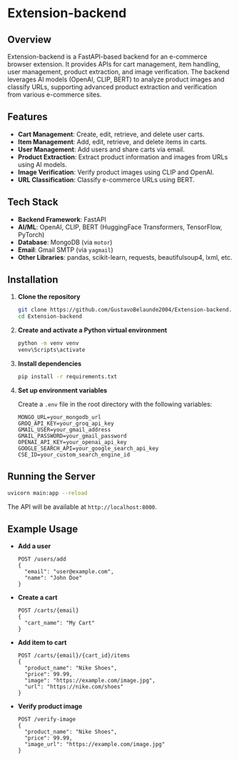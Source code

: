 # Extension-backend

## Overview

Extension-backend is a FastAPI-based backend for an e-commerce browser extension. It provides APIs for cart management, item handling, user management, product extraction, and image verification. The backend leverages AI models (OpenAI, CLIP, BERT) to analyze product images and classify URLs, supporting advanced product extraction and verification from various e-commerce sites.

## Features

- **Cart Management**: Create, edit, retrieve, and delete user carts.
- **Item Management**: Add, edit, retrieve, and delete items in carts.
- **User Management**: Add users and share carts via email.
- **Product Extraction**: Extract product information and images from URLs using AI models.
- **Image Verification**: Verify product images using CLIP and OpenAI.
- **URL Classification**: Classify e-commerce URLs using BERT.

## Tech Stack

- **Backend Framework**: FastAPI
- **AI/ML**: OpenAI, CLIP, BERT (HuggingFace Transformers, TensorFlow, PyTorch)
- **Database**: MongoDB (via `motor`)
- **Email**: Gmail SMTP (via `yagmail`)
- **Other Libraries**: pandas, scikit-learn, requests, beautifulsoup4, lxml, etc.

## Installation

1. **Clone the repository**
   ```sh
   git clone https://github.com/GustavoBelaunde2004/Extension-backend.git
   cd Extension-backend
   ```

2. **Create and activate a Python virtual environment**
   ```sh
   python -m venv venv
   venv\Scripts\activate
   ```

3. **Install dependencies**
   ```sh
   pip install -r requirements.txt
   ```

4. **Set up environment variables**

   Create a `.env` file in the root directory with the following variables:
   ```
   MONGO_URL=your_mongodb_url
   GROQ_API_KEY=your_groq_api_key
   GMAIL_USER=your_gmail_address
   GMAIL_PASSWORD=your_gmail_password
   OPENAI_API_KEY=your_openai_api_key
   GOOGLE_SEARCH_API=your_google_search_api_key
   CSE_ID=your_custom_search_engine_id
   ```

## Running the Server

```sh
uvicorn main:app --reload
```

The API will be available at `http://localhost:8000`.

## Example Usage

- **Add a user**
  ```
  POST /users/add
  {
    "email": "user@example.com",
    "name": "John Doe"
  }
  ```

- **Create a cart**
  ```
  POST /carts/{email}
  {
    "cart_name": "My Cart"
  }
  ```

- **Add item to cart**
  ```
  POST /carts/{email}/{cart_id}/items
  {
    "product_name": "Nike Shoes",
    "price": 99.99,
    "image": "https://example.com/image.jpg",
    "url": "https://nike.com/shoes"
  }
  ```

- **Verify product image**
  ```
  POST /verify-image
  {
    "product_name": "Nike Shoes",
    "price": 99.99,
    "image_url": "https://example.com/image.jpg"
  }
  ```
